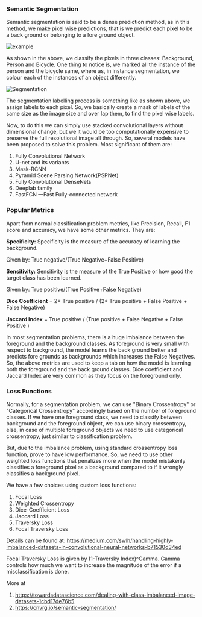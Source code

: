 ### Semantic Segmentation

Semantic segmentation is said to be a dense prediction method, as in this method, we make pixel wise predictions, that is we predict each pixel to be a back ground or belonging to a fore ground object. 

![example](https://www.jeremyjordan.me/content/images/2018/05/Screen-Shot-2018-05-17-at-7.42.16-PM.png)

As shown in the above, we classify the pixels in three classes: Background, Person and Bicycle. One thing to notice is, we marked all the instance of the person and the bicycle same, where as, in instance segmentation, we colour each of the instances of an object differently.

![Segmentation](https://www.jeremyjordan.me/content/images/2018/05/Screen-Shot-2018-05-17-at-9.02.15-PM.png)

The segmentation labelling process is something like as shown above, we assign labels to each pixel. So, we basically create a mask of labels of the same size as the image size and over lap them, to find the pixel wise labels.

Now, to do this we can simply use stacked convolutional layers without dimensional change, but we it would be too computationally expensive to preserve the full resolutional image all through. So, several models have been proposed to solve this problem. Most significant of them are:

1. Fully Convolutional Network
2. U-net and its variants
3. Mask-RCNN
4. Pyramid Scene Parsing Network(PSPNet)
5. Fully Convolutional DenseNets
6. Deeplab family
7. FastFCN —Fast Fully-connected network

### Popular Metrics

Apart from normal classification problem metrics, like Precision, Recall, F1 score and accuracy, we have some other metrics. They are:

**Specificity:**  Specificity is the measure of the accuracy of learning the background.

Given by: True negative/(True Negative+False Positive) 

**Sensitivity:** Sensitivity is the measure of the True Positive or how good the target class has been learned.

Given by: True positive/(True Positive+False Negative)

**Dice Coefficient** = 2* True positive / (2* True positive + False Positive + False Negative)

**Jaccard Index** = True positive / (True positive + False Negative + False Positive )

In most segmentation problems, there is a huge imbalance between the foreground and the background classes. As foreground is very small with respect to background, the model learns the back ground better and predicts fore grounds as backgrounds which increases the False Negatives. So, the above metrics are used to keep a tab on how the model is learning both the foreground and the back ground classes. Dice coefficient and Jaccard Index are very common as they focus on the foreground only. 

### Loss Functions

Normally, for a segmentation problem, we can use "Binary Crossentropy" or "Categorical Crossentropy" accordingly based on the number of foreground classes. If we have one foreground class, we need to classify between background and the foreground object, we can use binary crossentropy, else, in case of multiple foreground objects we need to use categorical crossentropy, just similar to classification problem. 

But, due to the imbalance problem, using standard crossentropy loss function, prove to have low performance. So, we need to use other weighted loss functions that penalizes more when the model mistakenly classifies a foreground pixel as a background compared to if it wrongly classifies a background pixel.

We have a few choices using custom loss functions:

1. Focal Loss
2. Weighted Crossentropy
3. Dice-Coefficient Loss
4. Jaccard Loss
5. Traversky Loss
6. Focal Traversky Loss

Details can be found at: https://medium.com/swlh/handling-highly-imbalanced-datasets-in-convolutional-neural-networks-b71530d34ed

Focal Traversky Loss is given by (1-Traversky Index)^Gamma. Gamma controls how much we want to increase the magnitude of the error if a misclassification is done. 

More at 
1. https://towardsdatascience.com/dealing-with-class-imbalanced-image-datasets-1cbd17de76b5
2. https://cnvrg.io/semantic-segmentation/





